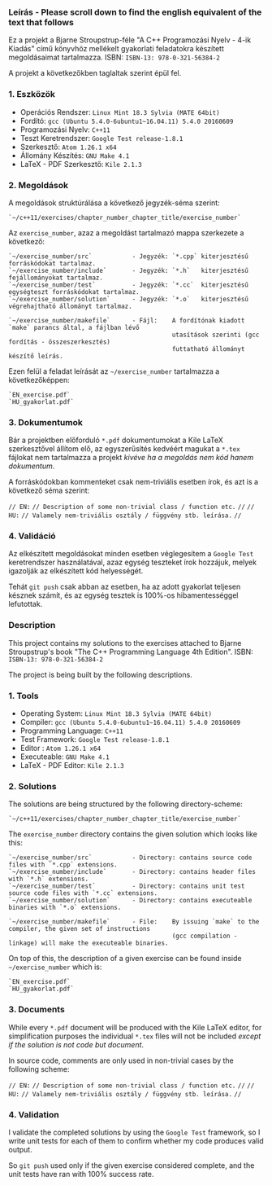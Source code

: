 ### Leírás - Please scroll down to find the english equivalent of the text that follows

Ez a projekt a Bjarne Stroupstrup-féle "A C++ Programozási Nyelv - 4-ik Kiadás" című könyvhöz
mellékelt gyakorlati feladatokra készített megoldásaimat tartalmazza.
ISBN: `ISBN-13: 978-0-321-56384-2`

A projekt a következőkben taglaltak szerint épül fel.

### 1. Eszközök

  - Operációs Rendszer:     `Linux Mint 18.3 Sylvia (MATE 64bit)`
  - Fordító:                `gcc (Ubuntu 5.4.0-6ubuntu1~16.04.11) 5.4.0 20160609`
  - Programozási Nyelv:     `C++11`
  - Teszt Keretrendszer:    `Google Test release-1.8.1`
  - Szerkesztő:             `Atom 1.26.1 x64`
  - Állomány Készítés:      `GNU Make 4.1`
  - LaTeX - PDF Szerkesztő: `Kile 2.1.3`

### 2. Megoldások

  A megoldások struktúrálása a következő jegyzék-séma szerint:

    `~/c++11/exercises/chapter_number_chapter_title/exercise_number`

  Az `exercise_number`, azaz a megoldást tartalmazó mappa szerkezete a következő:

    `~/exercise_number/src`           - Jegyzék: `*.cpp` kiterjesztésű forráskódokat tartalmaz.
    `~/exercise_number/include`       - Jegyzék: `*.h`   kiterjesztésű fejállományokat tartalmaz.
    `~/exercise_number/test`          - Jegyzék: `*.cc`  kiterjesztésű egységteszt forráskódokat tartalmaz.
    `~/exercise_number/solution`      - Jegyzék: `*.o`   kiterjesztésű végrehajtható állományt tartalmaz.

    `~/exercise_number/makefile`      - Fájl:    A fordítónak kiadott `make` parancs által, a fájlban lévő
                                                 utasítások szerinti (gcc fordítás - összeszerkesztés)
                                                 futtatható állományt készítő leírás.

  Ezen felül a feladat leírását az `~/exercise_number` tartalmazza a következőképpen:

    `EN_exercise.pdf`
    `HU_gyakorlat.pdf`

### 3. Dokumentumok

Bár a projektben előforduló `*.pdf` dokumentumokat a Kile LaTeX szerkesztővel állítom elő,
az egyszerűsítés kedvéért magukat a `*.tex` fájlokat nem tartalmazza a projekt _kivéve ha a megoldás nem kód hanem dokumentum_.

A forráskódokban kommenteket csak nem-triviális esetben írok, és azt is a következő séma szerint:

  `// EN:`
  `// Description of some non-trivial class / function etc.`
  `//`
  `// HU:`
  `// Valamely nem-triviális osztály / függvény stb. leírása.`
  `//`

### 4. Validáció

Az elkészített megoldásokat minden esetben véglegesítem a `Google Test` keretrendszer használatával,
azaz egység teszteket írok hozzájuk, melyek igazolják az elkészített kód helyességét.

Tehát `git push` csak abban az esetben, ha az adott gyakorlat teljesen késznek számít,
és az egység tesztek is 100%-os hibamentességgel lefutottak.

### Description

This project contains my solutions to the exercises attached to Bjarne Stroupstrup's book
"The C++ Programming Language 4th Edition".
ISBN: `ISBN-13: 978-0-321-56384-2`

The project is being built by the following descriptions.

### 1. Tools

  - Operating System:      `Linux Mint 18.3 Sylvia (MATE 64bit)`
  - Compiler:              `gcc (Ubuntu 5.4.0-6ubuntu1~16.04.11) 5.4.0 20160609`
  - Programming Language:  `C++11`
  - Test Framework:        `Google Test release-1.8.1`
  - Editor   :             `Atom 1.26.1 x64`
  - Executeable:           `GNU Make 4.1`
  - LaTeX - PDF Editor:    `Kile 2.1.3`

### 2. Solutions

  The solutions are being structured by the following directory-scheme:

    `~/c++11/exercises/chapter_number_chapter_title/exercise_number`

  The `exercise_number` directory contains the given solution which looks like this:  

    `~/exercise_number/src`           - Directory: contains source code files with `*.cpp` extensions.
    `~/exercise_number/include`       - Directory: contains header files with `*.h` extensions.
    `~/exercise_number/test`          - Directory: contains unit test source code files with `*.cc` extensions.
    `~/exercise_number/solution`      - Directory: contains executeable binaries with `*.o` extensions.

    `~/exercise_number/makefile`      - File:    By issuing `make` to the compiler, the given set of instructions
                                                 (gcc compilation - linkage) will make the executeable binaries.                                                 

  On top of this, the description of a given exercise can be found inside `~/exercise_number` which is:

    `EN_exercise.pdf`
    `HU_gyakorlat.pdf`

### 3. Documents

While every `*.pdf` document will be produced with the Kile LaTeX editor, for simplification
purposes the individual `*.tex` files will not be included _except if the solution is not code but document_.

In source code, comments are only used in non-trivial cases by the following scheme:

  `// EN:`
  `// Description of some non-trivial class / function etc.`
  `//`
  `// HU:`
  `// Valamely nem-triviális osztály / függvény stb. leírása.`
  `//`

### 4. Validation

I validate the completed solutions by using the `Google Test` framework,
so I write unit tests for each of them to confirm whether my code produces valid output.

So `git push` used only if the given exercise considered complete, and the unit tests
have ran with 100% success rate.
